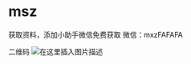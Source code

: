 # msz

获取资料，添加小助手微信免费获取
微信：mxzFAFAFA

二维码
![在这里插入图片描述](https://img-blog.csdnimg.cn/20200831152500259.jpg?x-oss-process=image/watermark,type_ZmFuZ3poZW5naGVpdGk,shadow_10,text_aHR0cHM6Ly9ibG9nLmNzZG4ubmV0L3dlaXhpbl80Mjg2NDkwNQ==,size_16,color_FFFFFF,t_70#pic_center)

